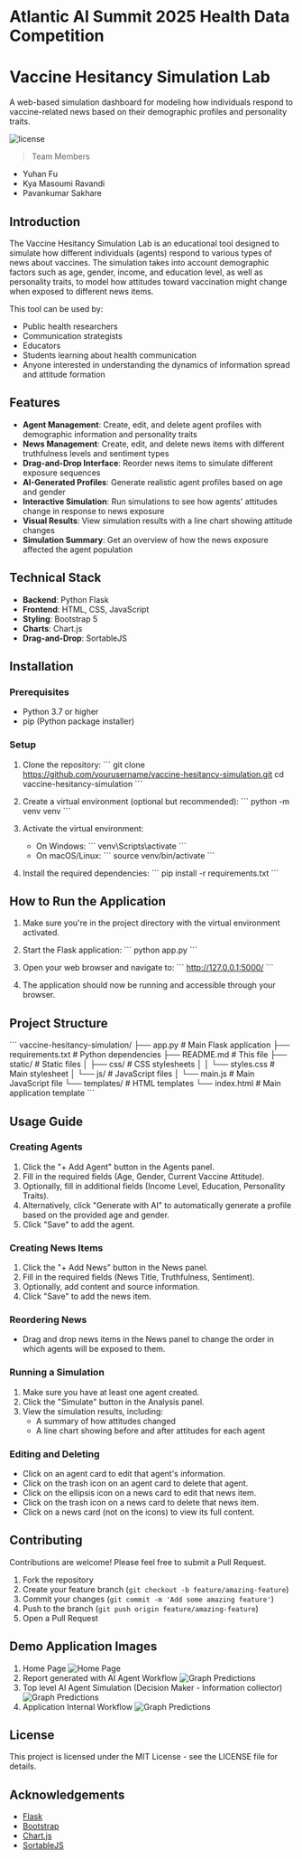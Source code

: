 # Atlantic AI Summit 2025 Health Data Competition
# Vaccine Hesitancy Simulation Lab

A web-based simulation dashboard for modeling how individuals respond to vaccine-related news based on their demographic profiles and personality traits.

![license](https://img.shields.io/badge/license-MIT-blue.svg)

> Team Members
  - Yuhan Fu
  - Kya Masoumi Ravandi
  - Pavankumar Sakhare

## Introduction

The Vaccine Hesitancy Simulation Lab is an educational tool designed to simulate how different individuals (agents) respond to various types of news about vaccines. The simulation takes into account demographic factors such as age, gender, income, and education level, as well as personality traits, to model how attitudes toward vaccination might change when exposed to different news items.

This tool can be used by:
- Public health researchers
- Communication strategists
- Educators
- Students learning about health communication
- Anyone interested in understanding the dynamics of information spread and attitude formation

## Features

- **Agent Management**: Create, edit, and delete agent profiles with demographic information and personality traits
- **News Management**: Create, edit, and delete news items with different truthfulness levels and sentiment types
- **Drag-and-Drop Interface**: Reorder news items to simulate different exposure sequences
- **AI-Generated Profiles**: Generate realistic agent profiles based on age and gender
- **Interactive Simulation**: Run simulations to see how agents' attitudes change in response to news exposure
- **Visual Results**: View simulation results with a line chart showing attitude changes
- **Simulation Summary**: Get an overview of how the news exposure affected the agent population

## Technical Stack

- **Backend**: Python Flask
- **Frontend**: HTML, CSS, JavaScript
- **Styling**: Bootstrap 5
- **Charts**: Chart.js
- **Drag-and-Drop**: SortableJS

## Installation

### Prerequisites

- Python 3.7 or higher
- pip (Python package installer)

### Setup

1. Clone the repository:
   \`\`\`
   git clone https://github.com/yourusername/vaccine-hesitancy-simulation.git
   cd vaccine-hesitancy-simulation
   \`\`\`

2. Create a virtual environment (optional but recommended):
   \`\`\`
   python -m venv venv
   \`\`\`

3. Activate the virtual environment:
   - On Windows:
     \`\`\`
     venv\Scripts\activate
     \`\`\`
   - On macOS/Linux:
     \`\`\`
     source venv/bin/activate
     \`\`\`

4. Install the required dependencies:
   \`\`\`
   pip install -r requirements.txt
   \`\`\`

## How to Run the Application

1. Make sure you're in the project directory with the virtual environment activated.

2. Start the Flask application:
   \`\`\`
   python app.py
   \`\`\`

3. Open your web browser and navigate to:
   \`\`\`
   http://127.0.0.1:5000/
   \`\`\`

4. The application should now be running and accessible through your browser.

## Project Structure

\`\`\`
vaccine-hesitancy-simulation/
├── app.py                  # Main Flask application
├── requirements.txt        # Python dependencies
├── README.md               # This file
├── static/                 # Static files
│   ├── css/                # CSS stylesheets
│   │   └── styles.css      # Main stylesheet
│   └── js/                 # JavaScript files
│       └── main.js         # Main JavaScript file
└── templates/              # HTML templates
    └── index.html          # Main application template
\`\`\`

## Usage Guide

### Creating Agents

1. Click the "+ Add Agent" button in the Agents panel.
2. Fill in the required fields (Age, Gender, Current Vaccine Attitude).
3. Optionally, fill in additional fields (Income Level, Education, Personality Traits).
4. Alternatively, click "Generate with AI" to automatically generate a profile based on the provided age and gender.
5. Click "Save" to add the agent.

### Creating News Items

1. Click the "+ Add News" button in the News panel.
2. Fill in the required fields (News Title, Truthfulness, Sentiment).
3. Optionally, add content and source information.
4. Click "Save" to add the news item.

### Reordering News

- Drag and drop news items in the News panel to change the order in which agents will be exposed to them.

### Running a Simulation

1. Make sure you have at least one agent created.
2. Click the "Simulate" button in the Analysis panel.
3. View the simulation results, including:
   - A summary of how attitudes changed
   - A line chart showing before and after attitudes for each agent

### Editing and Deleting

- Click on an agent card to edit that agent's information.
- Click on the trash icon on an agent card to delete that agent.
- Click on the ellipsis icon on a news card to edit that news item.
- Click on the trash icon on a news card to delete that news item.
- Click on a news card (not on the icons) to view its full content.

## Contributing

Contributions are welcome! Please feel free to submit a Pull Request.

1. Fork the repository
2. Create your feature branch (`git checkout -b feature/amazing-feature`)
3. Commit your changes (`git commit -m 'Add some amazing feature'`)
4. Push to the branch (`git push origin feature/amazing-feature`)
5. Open a Pull Request

## Demo Application Images 
1. Home Page
![Home Page](demo_images/homepage.png)
2. Report generated with AI Agent Workflow
![Graph Predictions](demo_images/summary_report.png)
3. Top level AI Agent Simulation (Decision Maker - Information collector)
![Graph Predictions](demo_images/workflow.png)
4. Application Internal Workflow
![Graph Predictions](demo_images/user_workflow.png)

## License

This project is licensed under the MIT License - see the LICENSE file for details.

## Acknowledgements

- [Flask](https://flask.palletsprojects.com/)
- [Bootstrap](https://getbootstrap.com/)
- [Chart.js](https://www.chartjs.org/)
- [SortableJS](https://sortablejs.github.io/Sortable/)
